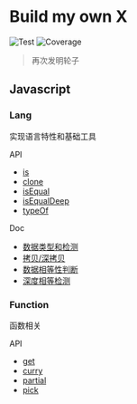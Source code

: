 # Build my own X

![Test](https://github.com/gouflv/build-my-own-x/workflows/Test/badge.svg)
![Coverage](https://img.shields.io/codecov/c/github/gouflv/build-my-own-x)

> 再次发明轮子

## Javascript

### Lang

实现语言特性和基础工具

API 

- [is](src/javascript/lang/is/)
- [clone](src/javascript/lang/clone/)
- [isEqual](src/javascript/lang/isEqual/)
- [isEqualDeep](src/javascript/lang/isEqualDeep/)
- [typeOf](src/javascript/lang/typeOf)

Doc

- [数据类型和检测](src/javascript/lang/is/README.md)
- [拷贝/深拷贝](src/javascript/lang/clone/README.md)
- [数据相等性判断](src/javascript/lang/isEqual/README.md)
- [深度相等检测](src/javascript/lang/isEqualDeep/README.md)

### Function

函数相关

API

- [get](src/javascript/function/get/)
- [curry](src/javascript/function/curry/)
- [partial](src/javascript/function/partial/)
- [pick](src/javascript/function/pick/)